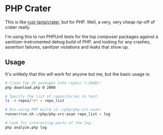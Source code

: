 PHP Crater
==========

This is like [rust-lang/crater](https://github.com/rust-lang/crater), but for PHP. Well, a very, very cheap rip-off of crater really.

I'm using this to run PHPUnit tests for the top composer packages against a sanitizer-instrumented debug build of PHP, and looking for any crashes, assertion failures, sanitizer violations and leaks that show up.

Usage
-----

It's unlikely that this will work for anyone but me, but the basic usage is:

```sh
# Clone top 2k packages into repos/ (~20GB):
php download.php 0 2000

# Specify the list of repositories to test:
ls -d repos/*/* > repo_list

# Run using PHP build in ~/php/php-src-asan:
runner/run.sh ~/php/php-src-asan repo_list > log

# Look for interesting parts of the log:
php analyze.php log
```
